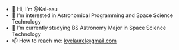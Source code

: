 - 👋 Hi, I’m @Kai-ssu
- 👀 I’m interested in Astronomical Programming and Space Science Technology
- 🌱 I’m currently studying BS Astronomy Major in Space Science Technology
- 📫 How to reach me: kyelaurel@gmail.com
